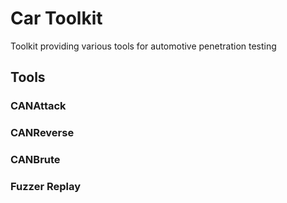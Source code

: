 # Car Toolkit

Toolkit providing various tools for automotive penetration testing

## Tools

### CANAttack

### CANReverse

### CANBrute

### Fuzzer Replay

